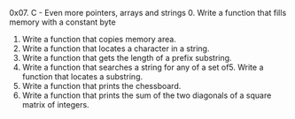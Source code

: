 0x07. C - Even more pointers, arrays and strings
0. Write a function that fills memory with a constant byte
1. Write a function that copies memory area.
2. Write a function that locates a character in a string.
3. Write a function that gets the length of a prefix substring.
4. Write a function that searches a string for any of a set of5. Write a function that locates a substring.
6. Write a function that prints the chessboard.
7. Write a function that prints the sum of the two diagonals of a square matrix of integers.